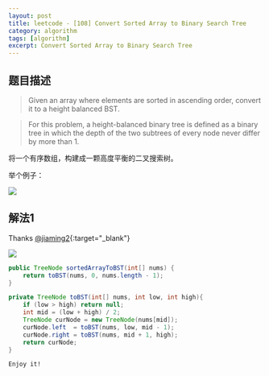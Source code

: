 ```yaml
---
layout: post
title: leetcode - [108] Convert Sorted Array to Binary Search Tree
category: algorithm
tags: [algorithm]
excerpt: Convert Sorted Array to Binary Search Tree
---
```


## 题目描述  

> Given an array where elements are sorted in ascending order, convert it to a height balanced BST.  

> For this problem, a height-balanced binary tree is defined as a binary tree in which the depth of the two subtrees of every node never differ by more than 1.  

将一个有序数组，构建成一颗高度平衡的二叉搜索树。  

举个例子：  

![](https://yyc-images.oss-cn-beijing.aliyuncs.com/leetcode_108_example.png)  

## 解法1  


Thanks [@jiaming2](https://leetcode.com/problems/convert-sorted-array-to-binary-search-tree/discuss/35220/My-Accepted-Java-Solution){:target="_blank"}  

![](https://yyc-images.oss-cn-beijing.aliyuncs.com/leetcode_108.png)  


``` java
public TreeNode sortedArrayToBST(int[] nums) {
    return toBST(nums, 0, nums.length - 1);
}

private TreeNode toBST(int[] nums, int low, int high){
    if (low > high) return null;
    int mid = (low + high) / 2;
    TreeNode curNode = new TreeNode(nums[mid]);
    curNode.left  = toBST(nums, low, mid - 1);
    curNode.right = toBST(nums, mid + 1, high);
    return curNode;
}
```


`Enjoy it!`